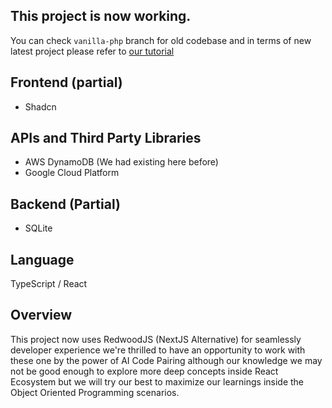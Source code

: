 ## This project is now working.

You can check `vanilla-php` branch for old codebase and in terms of new latest project please refer to [our tutorial](./TUTS.md)

## Frontend (partial)

- Shadcn

## APIs and Third Party Libraries

- AWS DynamoDB (We had existing here before)
- Google Cloud Platform

## Backend (Partial)

- SQLite

## Language
TypeScript / React

## Overview

This project now uses RedwoodJS (NextJS Alternative) for seamlessly developer experience we're thrilled to have an opportunity to work with these one by the power of AI Code Pairing although our knowledge we may not be good enough to explore more deep concepts inside React Ecosystem but we will try our best to maximize our learnings inside the Object Oriented Programming scenarios.